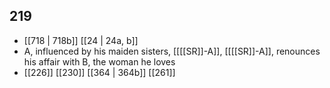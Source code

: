 ## 219
- [[718 | 718b]] [[24 | 24a, b]] 
- A, influenced by his maiden sisters, [[[[SR]]-A]], [[[[SR]]-A]], renounces his affair with B, the woman he loves
- [[226]] [[230]] [[364 | 364b]] [[261]] 


